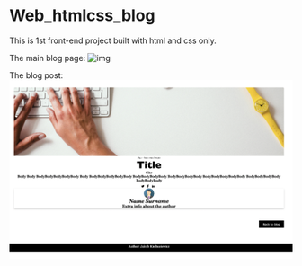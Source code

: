 # Web_htmlcss_blog

This is 1st front-end project built with html and css only.

The main blog page:
![img](/img/screenshot1.png)

The blog post:
![img](/img/screenshot2.png)